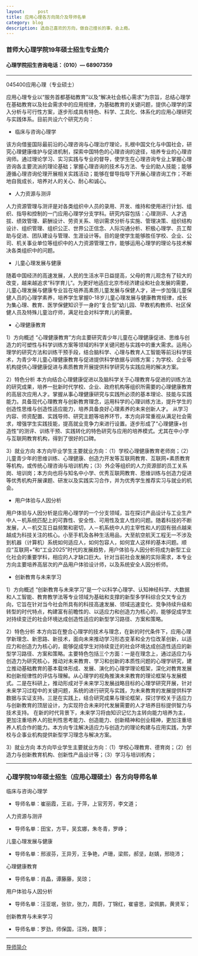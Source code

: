 ```yaml
---
layout:     post
title: 应用心理各方向简介及导师名单
category: blog
description: 选自己喜欢的方向，做自己擅长的事，会上瘾。
---
```


### 首师大心理学院19年硕士招生专业简介

#### 心理学院招生咨询电话：（010）— 68907359

---

045400应用心理（专业硕士）

应用心理专业以“服务首都基础教育”以及“解决社会核心需求”为宗旨，总结心理学在基础教育以及社会需求中的应用规律，为基础教育的关键问题，提供心理学的深入分析与可行性方案，逐步形成具有特色、科学、工具化、体系化的应用心理研究与实践体系。目前共设六个研究方向：

- 临床与咨询心理学

该方向借鉴国际最前沿的心理咨询与心理治疗理论，扎根中国文化与中国社会，研究心理健康维护与促进机制，探索中国特色的心理咨询的途径，培养专业的心理咨询师。通过理论学习、实习实践与专业的督导，使学生在心理咨询专业上掌握心理咨询各主要流派的理论基础；掌握心理咨询的技术与方法、专业的助人技能；能够遵循心理咨询伦理开展相关实践活动；能够在督导指导下开展心理咨询工作；不断地自我成长，培养对人的关心、耐心和诚心。
 
- 人力资源与测评

人力资源管理与测评是对各类组织中人员的录用、开发、维持和使用进行计划、组织、指导和控制的一门应用心理学分支学科。研究内容包括：心理测评、人才选拔、绩效管理、薪酬设计、劳资关系、培训需求分析与实施、管理决策、组织结构设计、组织管理、组织公正、世界公正信念、人际沟通分析、积极心理学、员工帮助与促进、团队建设与管理、生涯设计等。目的是使学生能够胜任学校、企业、公司、机关事业单位等组织中的人力资源管理工作，能够运用心理学的理论与技术解决各类组织中的问题。

- 儿童心理发展与健康

随着中国经济的高速发展，人民的生活水平日益提高，父母的育儿观念有了较大的改变，越来越追求“科学育儿”。为更好地适应北京市经济建设和社会发展的需要，儿童心理发展与健康专业旨在培养高素质儿童发展与保健人才，进一步加强儿童保健人员的心理学素养，培养学生掌握0-18岁儿童心理发展与健康教育规律，成长为集心理、教育、医学保健知识于一身的“复合型”幼儿园、早教机构教师、社区保健人员及特殊儿童治疗师，满足社会对科学育儿的需要。

- 心理健康教育

1）方向概述
“心理健康教育”方向主要研究青少年儿童在心理健康促进、思维与创造力的可塑性与科学训练方案等领域的科学关键问题与实践中的重大需求。运用心理学的研究方法和训练干预手段，结合脑科学、心理与教育人工智能等前沿科学技术，为青少年儿童心理健康教育与促进提供科学依据与训练方案；为学校、企业等机构提供心理健康促进与素质教育开展提供科学研究与实践应用的解决方案。

2）特色分析
本方向结合心理健康促进以及脑科学关于心理教育与促进的训练方法的研究成果，培养一批新时代学校、企业、政府机构等组织所需要的心理健康教育的高层次应用人才。掌握从事心理健康研究与实践所必须的基本理论、技能与实践能力。具备现代心理教育与创新教育理念，运用科学的心理训练方法，提升学生的创造性思维与创造性适应能力，培养具备良好心理素养的未来创新人才。
从学习内容、师资配置、实践导师、研究主题等培养环节，本方向非常重视从满足社会需求，增强学生实践技能，提高就业竞争力来进行设置。逐步形成了“心理健康+创造性”的测评、训练干预、实践转化的特色研究与应用的培养模式。尤其在中小学与互联网教育机构，得到了很好的口碑。

3）就业方向
本方向毕业学生主要就业方向：（1）学校心理健康教育老师岗；（2）儿童青少年的思维训练、心理健康、创造力开发等互联网教育、互联网+素质教育等机构，或传统心理咨询与培训机构；（3）外企等组织的人力资源部的员工关系岗、培训岗；本方向也将与知名中小学、优秀互联网教育、思维训练与创造力促进等优秀机构开展课题、研发以及实践实习合作，并为优秀学生推荐实习与就业的机会。

- 用户体验与人因分析

用户体验与人因分析是应用心理学的一个分支领域，旨在探讨产品设计与工业生产中人－机系统匹配上的可靠性、安全性、可用性及宜人性的问题。随着科技的不断发展，人－机交互日益频繁和密切，人－机系统中人的主宰性和人的固有弱点越来越成为科技关注的核心。小至手机及各种生活用品，大至航空航天工程无一不涉及到机器（计算机）系统如何适应人，如何包容人，如何宜人这样的基本问题。顺应“互联网+”和“工业2025”时代的发展趋势，用户体验与人因分析将成为新型工业化社会的重要学科，相应的人才缺口巨大。针对当前社会发展的实际需求，本专业方向主要培养高层次的产品用户体验设计师，以及系统安全人因分析师。

- 创新教育与未来学习


1）方向概述
“创新教育与未来学习”是一个以科学心理学、认知神经科学、大数据和人工智能、教育教学法等专业领域为基础和支撑的新型多学科综合交叉专业方向，它旨在针对当今社会所具有的科技高速发展、领域迅速变化、竞争持续升级和转型的时代特点，构建富有前瞻性的、以适应力和创造力为核心的，能够促成学生对持续变迁的社会环境达成创造性适应的新型学习路径、方案和策略。

2）特色分析 本方向旨在整合心理学的技术与理念，在新的时代条件下，应用心理学新理念、新思路、新技术，面向未来推动学习形态变革和全方位改革创新，以适应力和创造力为核心的，能够促成学生对持续变迁的社会环境达成创造性适应的新型学习路径、方案和策略。主要特色包括三个方面：一是在理念上，通过适应力与创造力为研究核心，推动对未来教育、学习和创新的本质性问题的心理学研究，建立推动基础教育的基本载体形成、发展、演化的心理学理论框架，深化对教育发展和创新规律性的评估与理解。从心理学的视角推演未来教育的理论框架与发展模式。二是在科研上，推动形成对于未来学习发展战略目标的心理学研究开展，针对未来学习过程中的关键问题，系统的进行研究与实践，为未来教育的发展提供科学数据与实证支持。三是在实践上，结合研究成果与理论框架，探讨学校关于适应力与创新教育的顶层设计，为实现符合未来时代发展需要的人才培养目标提供智力与技术支持。
在新的时代背景下，未来学习将由知识记忆为主转向能力培养为主，更加注重培养人的批判性思考能力、创造能力、创新精神和创业精神，更加注重培养人机合作的能力。本方向专注解决适应力与创造力的理论构建与应用实践，为学校与企事业机构提供新型学习理念与解决方案。

3）就业方向
本方向毕业学生主要就业方向：（1）学校心理教育、德育岗；（2）创造力与创新教育机构、创新性产品设计等；（3）学习与培训机构；

---

### 心理学院19年硕士招生（应用心理硕士）各方向导师名单

临床与咨询心理学

* 导师名单：崔丽霞，王岩，于萍，上官芳芳，李文道；

人力资源与测评

* 导师名单：田宝，方平，吴玄娜，朱冬青，罗峥；

儿童心理发展与健康

* 导师名单：邢淑芬，王异芳，王争艳，卢珊，梁熙，郝坚，赵婧，邢晓沛；

心理健康教育

* 导师名单：肖晶，谭藤藤，吴琼；

用户体验与人因分析

* 导师名单：汪亚珉，张钦，张力，周蔚，丁锦红，崔睿思，梁佩鹏，黄贤军；

创新教育与未来学习

* 导师名单：罗劲，师保国，汪玲，魏萍；

---

[导师简介](http://xlxy.cnu.edu.cn/szdw/grfc/index.htm)



